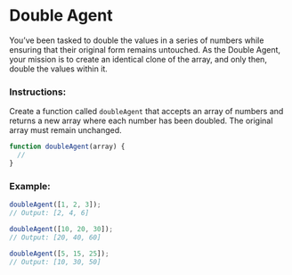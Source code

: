 # Double Agent

You’ve been tasked to double the values in a series of numbers while ensuring that their original form remains untouched. As the Double Agent, your mission is to create an identical clone of the array, and only then, double the values within it.

### Instructions:

Create a function called `doubleAgent` that accepts an array of numbers and returns a new array where each number has been doubled. The original array must remain unchanged.

```js
function doubleAgent(array) {
  //
}
```

### Example:

```js
doubleAgent([1, 2, 3]);
// Output: [2, 4, 6]

doubleAgent([10, 20, 30]);
// Output: [20, 40, 60]

doubleAgent([5, 15, 25]);
// Output: [10, 30, 50]
```
